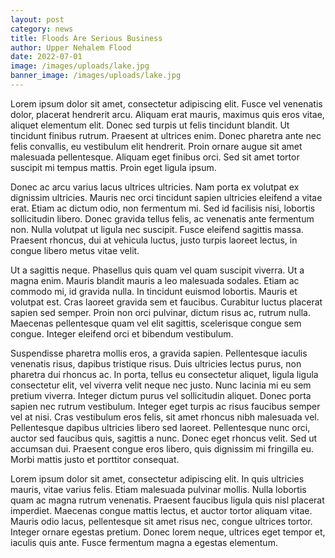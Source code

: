 ```yaml
---
layout: post
category: news
title: Floods Are Serious Business
author: Upper Nehalem Flood
date: 2022-07-01
image: /images/uploads/lake.jpg
banner_image: /images/uploads/lake.jpg
---
```

Lorem ipsum dolor sit amet, consectetur adipiscing elit. Fusce vel venenatis dolor, placerat hendrerit arcu. Aliquam erat mauris, maximus quis eros vitae, aliquet elementum elit. Donec sed turpis ut felis tincidunt blandit. Ut tincidunt finibus rutrum. Praesent at ultrices enim. Donec pharetra ante nec felis convallis, eu vestibulum elit hendrerit. Proin ornare augue sit amet malesuada pellentesque. Aliquam eget finibus orci. Sed sit amet tortor suscipit mi tempus mattis. Proin eget ligula ipsum.

Donec ac arcu varius lacus ultrices ultricies. Nam porta ex volutpat ex dignissim ultricies. Mauris nec orci tincidunt sapien ultricies eleifend a vitae erat. Etiam ac dictum odio, non fermentum mi. Sed id facilisis nisi, lobortis sollicitudin libero. Donec gravida tellus felis, ac venenatis ante fermentum non. Nulla volutpat ut ligula nec suscipit. Fusce eleifend sagittis massa. Praesent rhoncus, dui at vehicula luctus, justo turpis laoreet lectus, in congue libero metus vitae velit.

Ut a sagittis neque. Phasellus quis quam vel quam suscipit viverra. Ut a magna enim. Mauris blandit mauris a leo malesuada sodales. Etiam ac commodo mi, id gravida nulla. In tincidunt euismod lobortis. Mauris et volutpat est. Cras laoreet gravida sem et faucibus. Curabitur luctus placerat sapien sed semper. Proin non orci pulvinar, dictum risus ac, rutrum nulla. Maecenas pellentesque quam vel elit sagittis, scelerisque congue sem congue. Integer eleifend orci et bibendum vestibulum.

Suspendisse pharetra mollis eros, a gravida sapien. Pellentesque iaculis venenatis risus, dapibus tristique risus. Duis ultricies lectus purus, non pharetra dui rhoncus ac. In porta, tellus eu consectetur aliquet, ligula ligula consectetur elit, vel viverra velit neque nec justo. Nunc lacinia mi eu sem pretium viverra. Integer dictum purus vel sollicitudin aliquet. Donec porta sapien nec rutrum vestibulum. Integer eget turpis ac risus faucibus semper vel at nisi. Cras vestibulum eros felis, sit amet rhoncus nibh malesuada vel. Pellentesque dapibus ultricies libero sed laoreet. Pellentesque nunc orci, auctor sed faucibus quis, sagittis a nunc. Donec eget rhoncus velit. Sed ut accumsan dui. Praesent congue eros libero, quis dignissim mi fringilla eu. Morbi mattis justo et porttitor consequat.

Lorem ipsum dolor sit amet, consectetur adipiscing elit. In quis ultricies mauris, vitae varius felis. Etiam malesuada pulvinar mollis. Nulla lobortis quam ac magna rutrum venenatis. Praesent faucibus ligula quis nisl placerat imperdiet. Maecenas congue mattis lectus, et auctor tortor aliquam vitae. Mauris odio lacus, pellentesque sit amet risus nec, congue ultrices tortor. Integer ornare egestas pretium. Donec lorem neque, ultrices eget tempor et, iaculis quis ante. Fusce fermentum magna a egestas elementum.
